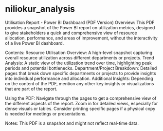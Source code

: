 # niliokur_analysis
Utilisation Report - Power BI Dashboard (PDF Version)
Overview:
This PDF provides a snapshot of the Power BI report on utilization metrics, designed to give stakeholders a quick and comprehensive view of resource allocation, performance, and areas of improvement, without the interactivity of a live Power BI dashboard.

Contents:
Resource Utilisation Overview: A high-level snapshot capturing overall resource utilization across different departments or projects.
Trend Analysis: A static view of the utilization trend over time, highlighting peak periods and potential bottlenecks.
Department/Project Breakdown: Detailed pages that break down specific departments or projects to provide insights into individual performance and allocation.
Additional Insights: Depending on the content of the PDF, mention any other key insights or visualizations that are part of the report.

Using the PDF:
Navigate through the pages to get a comprehensive view of the different aspects of the report.
Zoom in for detailed views, especially for dense visuals or tables.
Consider printing specific pages if a physical copy is needed for meetings or presentations.

Notes:
This PDF is a snapshot and might not reflect real-time data.

